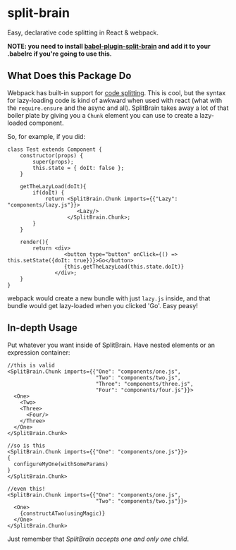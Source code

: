 # split-brain
Easy, declarative code splitting in React &amp; webpack.

**NOTE: you need to install [babel-plugin-split-brain](https://github.com/mprast/babel-plugin-split-brain) and add it to 
your .babelrc if you're going to use this.**

## What Does this Package Do
Webpack has built-in support for [code splitting](https://webpack.github.io/docs/code-splitting.html). This is cool, but the 
syntax for lazy-loading code is kind of awkward when used with react (what with the `require.ensure` and the async and all). 
SplitBrain takes away a lot of that boiler plate by giving you a `Chunk` element you can use to create a lazy-loaded component.

So, for example, if you did:
```
class Test extends Component {
    constructor(props) {
        super(props);
        this.state = { doIt: false };
    }

    getTheLazyLoad(doIt){
        if(doIt) {
            return <SplitBrain.Chunk imports={{"Lazy": "components/lazy.js"}}>
                      <Lazy/>
                   </SplitBrain.Chunk>;
        }
    }
    
    render(){
        return <div>
                  <button type="button" onClick={() => this.setState({doIt: true})}>Go</button>
                  {this.getTheLazyLoad(this.state.doIt)}
               </div>;
    }
}
```

webpack would create a new bundle with just `lazy.js` inside, and that bundle would get lazy-loaded when you clicked 'Go'.
Easy peasy!

## In-depth Usage
Put whatever you want inside of SplitBrain. Have nested elements or an expression container:

```
//this is valid
<SplitBrain.Chunk imports={{"One": "components/one.js", 
                            "Two": "components/two.js",
                            "Three": "components/three.js",
                            "Four": "components/four.js"}}>
  <One>
    <Two>
    <Three>
      <Four/>
    </Three>
  </One>
</SplitBrain.Chunk>

//so is this
<SplitBrain.Chunk imports={{"One": "components/one.js"}}>
{
  configureMyOne(withSomeParams)
}
</SplitBrain.Chunk>

//even this!
<SplitBrain.Chunk imports={{"One": "components/one.js",
                            "Two": "components/two.js"}}>
  <One>
    {constructATwo(usingMagic)}
  </One>
</SplitBrain.Chunk>
```

Just remember that *SplitBrain accepts one and only one child*.

